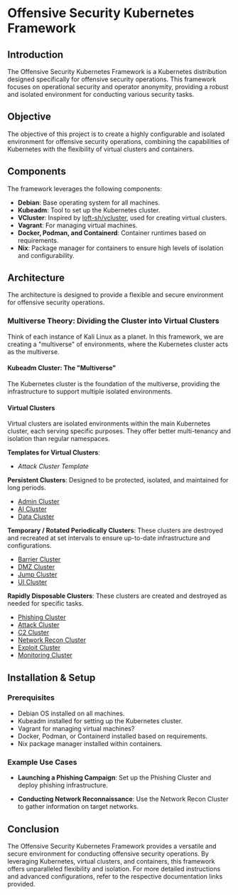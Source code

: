 # Offensive Security Kubernetes Framework

## Introduction

The Offensive Security Kubernetes Framework is a Kubernetes distribution designed specifically for offensive security operations. This framework focuses on operational security and operator anonymity, providing a robust and isolated environment for conducting various security tasks.

## Objective

The objective of this project is to create a highly configurable and isolated environment for offensive security operations, combining the capabilities of Kubernetes with the flexibility of virtual clusters and containers.

## Components

The framework leverages the following components:

- **Debian**: Base operating system for all machines.
- **Kubeadm**: Tool to set up the Kubernetes cluster.
- **VCluster**: Inspired by [loft-sh/vcluster](https://github.com/loft-sh/vcluster), used for creating virtual clusters.
- **Vagrant**: For managing virtual machines.
- **Docker, Podman, and Containerd**: Container runtimes based on requirements.
- **Nix**: Package manager for containers to ensure high levels of isolation and configurability.

## Architecture

The architecture is designed to provide a flexible and secure environment for offensive security operations.

### Multiverse Theory: Dividing the Cluster into Virtual Clusters

Think of each instance of Kali Linux as a planet. In this framework, we are creating a "multiverse" of environments, where the Kubernetes cluster acts as the multiverse.

#### Kubeadm Cluster: The "Multiverse"

The Kubernetes cluster is the foundation of the multiverse, providing the infrastructure to support multiple isolated environments.

#### Virtual Clusters

Virtual clusters are isolated environments within the main Kubernetes cluster, each serving specific purposes. They offer better multi-tenancy and isolation than regular namespaces.

**Templates for Virtual Clusters**:
- *Attack Cluster Template*


**Persistent Clusters**: Designed to be protected, isolated, and maintained for long periods.
- [Admin Cluster](docs/vclusters/Admin-Cluster.md)
- [AI Cluster](docs/vclusters/AI-Cluster.md)
- [Data Cluster](docs/vclusters/Data-Cluster.md)

**Temporary / Rotated Periodically Clusters**: These clusters are destroyed and recreated at set intervals to ensure up-to-date infrastructure and configurations.
- [Barrier Cluster](docs/vclusters/Barrier-Cluster.md)
- [DMZ Cluster](docs/vclusters/DMZ-Cluster.md)
- [Jump Cluster](docs/vclusters/Jump-Cluster.md)
- [UI Cluster](docs/vclusters/UI-Cluster.md)

**Rapidly Disposable Clusters**: These clusters are created and destroyed as needed for specific tasks.
- [Phishing Cluster](docs/vclusters/Phishing-Cluster.md)
- [Attack Cluster](docs/vclusters/Attack-Cluster.md)
- [C2 Cluster](docs/vclusters/C2-Cluster.md)
- [Network Recon Cluster](docs/vclusters/Recon-Cluster.md)
- [Exploit Cluster](docs/vclusters/Exploit-Cluster.md)
- [Monitoring Cluster](docs/vclusters/Monitoring-Cluster.md)

## Installation & Setup

### Prerequisites

- Debian OS installed on all machines.
- Kubeadm installed for setting up the Kubernetes cluster.
- Vagrant for managing virtual machines?
- Docker, Podman, or Containerd installed based on requirements.
- Nix package manager installed within containers.



### Example Use Cases

- **Launching a Phishing Campaign**:
  Set up the Phishing Cluster and deploy phishing infrastructure.

- **Conducting Network Reconnaissance**:
  Use the Network Recon Cluster to gather information on target networks.

## Conclusion

The Offensive Security Kubernetes Framework provides a versatile and secure environment for conducting offensive security operations. By leveraging Kubernetes, virtual clusters, and containers, this framework offers unparalleled flexibility and isolation. For more detailed instructions and advanced configurations, refer to the respective documentation links provided.